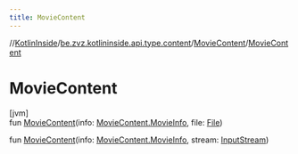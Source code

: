```yaml
---
title: MovieContent
---
```

//[KotlinInside](../../../index.html)/[be.zvz.kotlininside.api.type.content](../index.html)/[MovieContent](index.html)/[MovieContent](-movie-content.html)



# MovieContent



[jvm]\
fun [MovieContent](-movie-content.html)(info: [MovieContent.MovieInfo](-movie-info/index.html), file: [File](https://docs.oracle.com/javase/7/docs/api/java/io/File.html))

fun [MovieContent](-movie-content.html)(info: [MovieContent.MovieInfo](-movie-info/index.html), stream: [InputStream](https://docs.oracle.com/javase/7/docs/api/java/io/InputStream.html))




